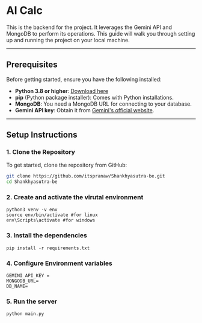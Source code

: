 # AI Calc
This is the backend for the project. It leverages the Gemini API and MongoDB to perform its operations. This guide will walk you through setting up and running the project on your local machine.

---

## Prerequisites

Before getting started, ensure you have the following installed:

- **Python 3.8 or higher**: [Download here](https://www.python.org/downloads/)
- **pip** (Python package installer): Comes with Python installations.
- **MongoDB**: You need a MongoDB URL for connecting to your database.
- **Gemini API key**: Obtain it from [Gemini's official website](https://www.gemini.com/).

---

## Setup Instructions

### 1. Clone the Repository

To get started, clone the repository from GitHub:

```bash
git clone https://github.com/itspranaw/Shankhyasutra-be.git
cd Shankhyasutra-be

```
### 2. Create and activate the virutal environment 

```
python3 venv -v env
source env/bin/activate #for linux
env\Scripts\activate #for windows
```
### 3. Install the dependencies
```
pip install -r requirements.txt
```

### 4. Configure Environment variables
```
GEMINI_API_KEY = 
MONGODB_URL=
DB_NAME=
```

### 5. Run the server
```
python main.py
```

